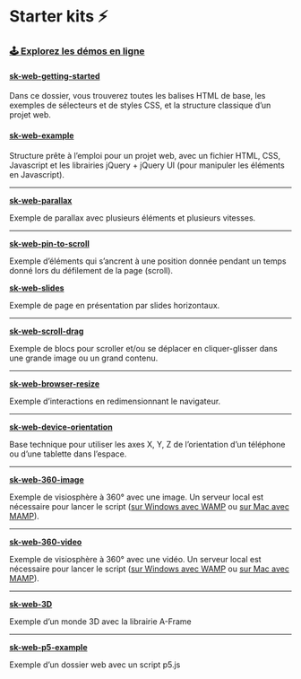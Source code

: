 
# Starter kits ⚡️

###  <a href="https://starterkit.kevinvennitti.com"><strong>🕹 Explorez les démos en ligne</strong></a>



#### <a href="sk-web-getting-started/"><strong>sk-web-getting-started</strong></a>

Dans ce dossier, vous trouverez toutes les balises HTML de base, les exemples de sélecteurs et de styles CSS, et la structure classique d’un projet web.



#### <a href="sk-web-example/"><strong>sk-web-example</strong></a>

Structure prête à l’emploi pour un projet web, avec un fichier HTML, CSS, Javascript et les librairies jQuery + jQuery UI (pour manipuler les éléments en Javascript).

-----

<a href="sk-web-parallax/"><strong>sk-web-parallax</strong></a>

Exemple de parallax avec plusieurs éléments et plusieurs vitesses.

-----

<a href="sk-web-pin-to-scroll/"><strong>sk-web-pin-to-scroll</strong></a>

Exemple d’éléments qui s’ancrent à une position donnée pendant un temps donné lors du défilement de la page (scroll).

<a href="sk-web-slides/"><strong>sk-web-slides</strong></a>

Exemple de page en présentation par slides horizontaux.

-----


<a href="sk-web-scroll-drag/"><strong>sk-web-scroll-drag</strong></a>

Exemple de blocs pour scroller et/ou se déplacer en cliquer-glisser dans une grande image ou un grand contenu.

-----

<a href="sk-web-browser-resize/"><strong>sk-web-browser-resize</strong></a>

Exemple d’interactions en redimensionnant le navigateur.

-----

<a href="sk-web-device-orientation/"><strong>sk-web-device-orientation</strong></a>

Base technique pour utiliser les axes X, Y, Z de l’orientation d’un téléphone ou d’une tablette dans l’espace.

-----

<a href="sk-web-360-image/"><strong>sk-web-360-image</strong></a>

Exemple de visiosphère à 360° avec une image.
Un serveur local est nécessaire pour lancer le script (<a href="https://openclassrooms.com/fr/courses/918836-concevez-votre-site-web-avec-php-et-mysql/4237816-preparez-votre-environnement-de-travail#r-4443661">sur Windows avec WAMP</a> ou <a href="https://openclassrooms.com/fr/courses/918836-concevez-votre-site-web-avec-php-et-mysql/4237816-preparez-votre-environnement-de-travail#/id/r-4443692">sur Mac avec MAMP</a>).

-----

<a href="sk-web-360-video/"><strong>sk-web-360-video</strong></a>

Exemple de visiosphère à 360° avec une vidéo.
Un serveur local est nécessaire pour lancer le script (<a href="https://openclassrooms.com/fr/courses/918836-concevez-votre-site-web-avec-php-et-mysql/4237816-preparez-votre-environnement-de-travail#r-4443661">sur Windows avec WAMP</a> ou <a href="https://openclassrooms.com/fr/courses/918836-concevez-votre-site-web-avec-php-et-mysql/4237816-preparez-votre-environnement-de-travail#/id/r-4443692">sur Mac avec MAMP</a>).

-----

<a href="sk-web-3D/"><strong>sk-web-3D</strong></a>

Exemple d’un monde 3D avec la librairie A-Frame

-----

<a href="sk-web-p5-example/"><strong>sk-web-p5-example</strong></a>

Exemple d’un dossier web avec un script p5.js
